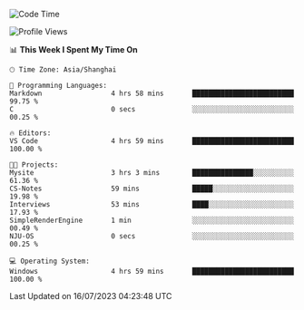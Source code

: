 <!--START_SECTION:waka-->
![Code Time](http://img.shields.io/badge/Code%20Time-1%2C042%20hrs%2019%20mins-blue)

![Profile Views](http://img.shields.io/badge/Profile%20Views-3-blue)

📊 **This Week I Spent My Time On** 

```text
🕑︎ Time Zone: Asia/Shanghai

💬 Programming Languages: 
Markdown                 4 hrs 58 mins       █████████████████████████   99.75 % 
C                        0 secs              ░░░░░░░░░░░░░░░░░░░░░░░░░   00.25 % 

🔥 Editors: 
VS Code                  4 hrs 59 mins       █████████████████████████   100.00 % 

🐱‍💻 Projects: 
Mysite                   3 hrs 3 mins        ███████████████░░░░░░░░░░   61.36 % 
CS-Notes                 59 mins             █████░░░░░░░░░░░░░░░░░░░░   19.98 % 
Interviews               53 mins             ████░░░░░░░░░░░░░░░░░░░░░   17.93 % 
SimpleRenderEngine       1 min               ░░░░░░░░░░░░░░░░░░░░░░░░░   00.49 % 
NJU-OS                   0 secs              ░░░░░░░░░░░░░░░░░░░░░░░░░   00.25 % 

💻 Operating System: 
Windows                  4 hrs 59 mins       █████████████████████████   100.00 % 
```


 Last Updated on 16/07/2023 04:23:48 UTC
<!--END_SECTION:waka-->